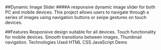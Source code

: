 ##Dynamic Image Slider
####A responsive dynamic image slider for both PC and mobile devices. This project allows users to navigate through a series of images using navigation buttons or swipe gestures on touch devices.

##Features
Responsive design suitable for all devices.
Touch functionality for mobile devices.
Smooth transitions between images.
Thumbnail navigation.
Technologies Used
HTML
CSS
JavaScript
Demo
